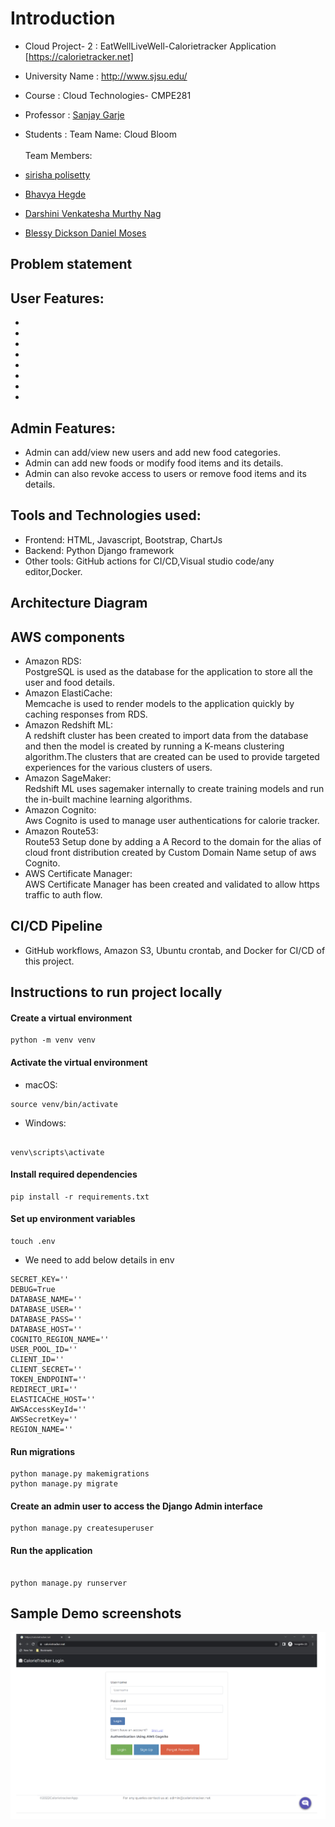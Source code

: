 # Introduction

* Cloud Project- 2 : EatWellLiveWell-Calorietracker Application [https://calorietracker.net]

* University Name : http://www.sjsu.edu/

* Course : Cloud Technologies- CMPE281

* Professor : [Sanjay Garje](https://www.linkedin.com/in/sanjaygarje/)

* Students : 
Team Name: Cloud Bloom<br/> <br/>
Team Members:
* [sirisha polisetty](https://www.linkedin.com/in/sirishapolisetty/) <br/>
* [Bhavya Hegde](https://www.linkedin.com/in/bhavya-hegde/) <br/>
* [Darshini Venkatesha Murthy Nag](https://www.linkedin.com/in/darshini-venkatesha-murthy-nag-90052756/) <br/>
* [Blessy Dickson Daniel Moses](https://www.linkedin.com/in/blessy-dickson/) <br/>

## Problem statement

## User Features:
* 
* 
* 
* 
* 
* 
* 
* 

## Admin Features:
* Admin can add/view new users and add new food categories.
* Admin can add new foods or modify food items and its details.
* Admin can also revoke access to users or remove food items and its details.


## Tools and Technologies used:
  * Frontend: HTML, Javascript, Bootstrap, ChartJs
  * Backend: Python Django framework
  * Other tools: GitHub actions for CI/CD,Visual studio code/any editor,Docker.
  
  
## Architecture Diagram

## AWS components
* Amazon RDS: <br/>
  PostgreSQL is used as the database for the application to store all the user and food details.<br/>
* Amazon ElastiCache: <br/>
  Memcache is used to render models  to the application quickly by caching responses from RDS.<br/>
* Amazon Redshift ML: <br/>
  A redshift cluster has been created to import data from the database and then the model is created by running a K-means clustering algorithm.The clusters that are    created can be used to provide targeted experiences for the various clusters of users.<br/>
* Amazon SageMaker: <br/>
  Redshift ML uses sagemaker internally to create training models and run the in-built machine learning algorithms.<br/>
* Amazon Cognito: <br/>
  Aws Cognito is used to manage user authentications for calorie tracker.<br/>
* Amazon Route53: <br/>
  Route53 Setup done by adding a A Record to the domain for the alias of cloud front distribution created by Custom Domain Name setup of aws Cognito.<br/>
* AWS Certificate Manager: <br/>
  AWS Certificate Manager has been created and validated to allow https traffic to auth flow.<br/>

## CI/CD Pipeline
* GitHub workflows, Amazon S3, Ubuntu  crontab, and Docker for CI/CD of this project.

## Instructions to run project locally

#### Create a virtual environment
```
python -m venv venv
  ```
#### Activate the virtual environment

* macOS:
```
source venv/bin/activate
```

* Windows:
```

venv\scripts\activate
```

#### Install required dependencies
```
pip install -r requirements.txt
```

#### Set up environment variables
```
touch .env
```
* We need to add below details in env
```
SECRET_KEY=''
DEBUG=True
DATABASE_NAME=''
DATABASE_USER=''
DATABASE_PASS=''
DATABASE_HOST=''
COGNITO_REGION_NAME=''
USER_POOL_ID=''
CLIENT_ID=''
CLIENT_SECRET=''
TOKEN_ENDPOINT=''
REDIRECT_URI=''
ELASTICACHE_HOST=''
AWSAccessKeyId=''
AWSSecretKey=''
REGION_NAME=''
```

#### Run migrations
```
python manage.py makemigrations
python manage.py migrate
```

#### Create an admin user to access the Django Admin interface
```
python manage.py createsuperuser
```

#### Run the application
```

python manage.py runserver
```

## Sample Demo screenshots

![](screenshots/login_page.png)
